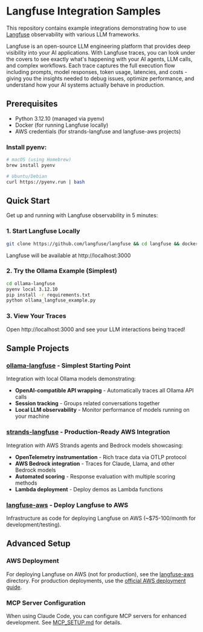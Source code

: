 # Langfuse Integration Samples

This repository contains example integrations demonstrating how to use [Langfuse](https://langfuse.com/) observability with various LLM frameworks.

Langfuse is an open-source LLM engineering platform that provides deep visibility into your AI applications. With Langfuse traces, you can look under the covers to see exactly what's happening with your AI agents, LLM calls, and complex workflows. Each trace captures the full execution flow including prompts, model responses, token usage, latencies, and costs - giving you the insights needed to debug issues, optimize performance, and understand how your AI systems actually behave in production.

## Prerequisites

- Python 3.12.10 (managed via pyenv)
- Docker (for running Langfuse locally)
- AWS credentials (for strands-langfuse and langfuse-aws projects)

### Install pyenv:
```bash
# macOS (using Homebrew)
brew install pyenv

# Ubuntu/Debian
curl https://pyenv.run | bash
```

## Quick Start

Get up and running with Langfuse observability in 5 minutes:

### 1. Start Langfuse Locally
```bash
git clone https://github.com/langfuse/langfuse && cd langfuse && docker-compose up -d
```
Langfuse will be available at http://localhost:3000

### 2. Try the Ollama Example (Simplest)
```bash
cd ollama-langfuse
pyenv local 3.12.10
pip install -r requirements.txt
python ollama_langfuse_example.py
```

### 3. View Your Traces
Open http://localhost:3000 and see your LLM interactions being traced!


## Sample Projects

### [ollama-langfuse](ollama-langfuse/) - Simplest Starting Point
Integration with local Ollama models demonstrating:
- **OpenAI-compatible API wrapping** - Automatically traces all Ollama API calls
- **Session tracking** - Groups related conversations together
- **Local LLM observability** - Monitor performance of models running on your machine

### [strands-langfuse](strands-langfuse/) - Production-Ready AWS Integration
Integration with AWS Strands agents and Bedrock models showcasing:
- **OpenTelemetry instrumentation** - Rich trace data via OTLP protocol
- **AWS Bedrock integration** - Traces for Claude, Llama, and other Bedrock models
- **Automated scoring** - Response evaluation with multiple scoring methods
- **Lambda deployment** - Deploy demos as Lambda functions

### [langfuse-aws](langfuse-aws/) - Deploy Langfuse to AWS
Infrastructure as code for deploying Langfuse on AWS (~$75-100/month for development/testing).

## Advanced Setup

### AWS Deployment
For deploying Langfuse on AWS (not for production), see the [langfuse-aws](langfuse-aws/) directory. For production deployments, use the [official AWS deployment guide](https://github.com/aws-samples/deploy-langfuse-on-ecs-with-fargate/).

### MCP Server Configuration
When using Claude Code, you can configure MCP servers for enhanced development. See [MCP_SETUP.md](MCP_SETUP.md) for details.